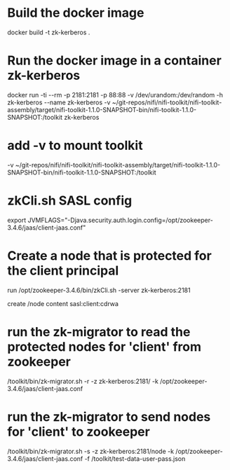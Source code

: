 # Build the docker image
docker build -t zk-kerberos .

# Run the docker image in a container **zk-kerberos**
docker run -ti --rm -p 2181:2181 -p 88:88 -v /dev/urandom:/dev/random -h zk-kerberos --name zk-kerberos -v ~/git-repos/nifi/nifi-toolkit/nifi-toolkit-assembly/target/nifi-toolkit-1.1.0-SNAPSHOT-bin/nifi-toolkit-1.1.0-SNAPSHOT:/toolkit zk-kerberos

# add -v to mount toolkit
-v ~/git-repos/nifi/nifi-toolkit/nifi-toolkit-assembly/target/nifi-toolkit-1.1.0-SNAPSHOT-bin/nifi-toolkit-1.1.0-SNAPSHOT:/toolkit

# zkCli.sh SASL config
export JVMFLAGS="-Djava.security.auth.login.config=/opt/zookeeper-3.4.6/jaas/client-jaas.conf"

# Create a node that is protected for the client principal
run /opt/zookeeper-3.4.6/bin/zkCli.sh -server zk-kerberos:2181

create /node content sasl:client:cdrwa

# run the zk-migrator to read the protected nodes for 'client' from zookeeper
/toolkit/bin/zk-migrator.sh -r -z zk-kerberos:2181/ -k /opt/zookeeper-3.4.6/jaas/client-jaas.conf

# run the zk-migrator to send nodes for 'client' to zookeeper
/toolkit/bin/zk-migrator.sh -s -z zk-kerberos:2181/node -k /opt/zookeeper-3.4.6/jaas/client-jaas.conf -f /toolkit/test-data-user-pass.json
